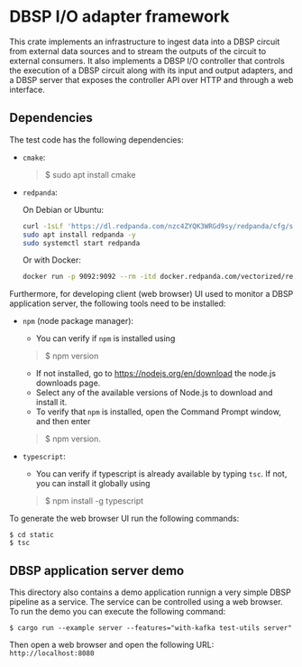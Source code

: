 # DBSP I/O adapter framework

This crate implements an infrastructure to ingest data into a DBSP
circuit from external data sources and to stream the outputs of the
circuit to external consumers. It also implements a DBSP I/O
controller that controls the execution of a DBSP circuit along with
its input and output adapters, and a DBSP server that exposes the
controller API over HTTP and through a web interface.

## Dependencies

The test code has the following dependencies:

- `cmake`:
  >$ sudo apt install cmake

- `redpanda`:

  On Debian or Ubuntu:

  ```sh
  curl -1sLf 'https://dl.redpanda.com/nzc4ZYQK3WRGd9sy/redpanda/cfg/setup/bash.deb.sh' | sudo -E bash
  sudo apt install redpanda -y
  sudo systemctl start redpanda
  ```

  Or with Docker:

  ```sh
  docker run -p 9092:9092 --rm -itd docker.redpanda.com/vectorized/redpanda:v23.2.3 redpanda start --smp 2
  ```

Furthermore, for developing client (web browser) UI used to monitor a
DBSP application server, the following tools need to be installed:

- `npm` (node package manager):
  - You can verify if `npm` is installed using
  >$ npm version
  - If not installed, go to <https://nodejs.org/en/download> the node.js downloads page.
  - Select any of the available versions of Node.js to download and install it.
  - To verify that `npm` is installed, open the Command Prompt window, and then enter
  >$ npm version.

- `typescript`:
  - You can verify if typescript is already available by typing `tsc`.
  If not, you can install it globally using
  >$ npm install -g typescript

To generate the web browser UI run the following commands:

```
$ cd static
$ tsc
```

## DBSP application server demo

This directory also contains a demo application runnign a very simple
DBSP pipeline as a service.  The service can be controlled using a web
browser.  To run the demo you can execute the following command:

```
$ cargo run --example server --features="with-kafka test-utils server"
```

Then open a web browser and open the following URL: `http://localhost:8080`

